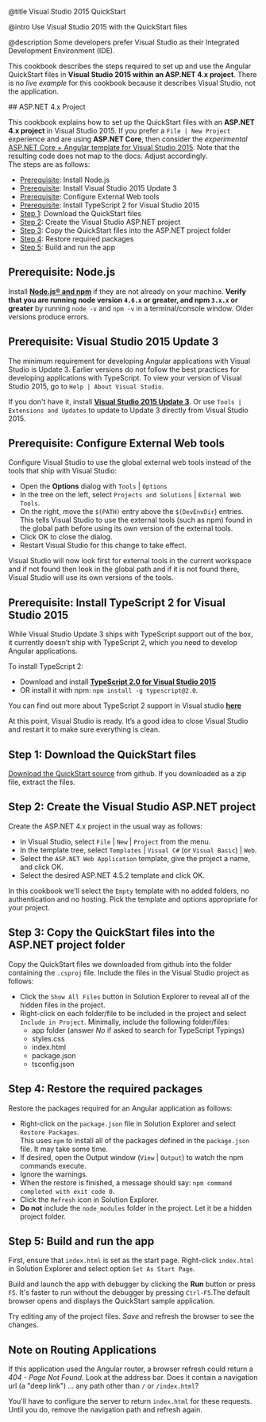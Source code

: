 @title
Visual Studio 2015 QuickStart

@intro
Use Visual Studio 2015 with the QuickStart files

@description
<a id="top"></a>Some developers prefer Visual Studio as their Integrated Development Environment (IDE).

This cookbook describes the steps required to set up and use the
Angular QuickStart files in **Visual Studio 2015 within an ASP.NET 4.x project**.
There is no *live example* for this cookbook because it describes Visual Studio, not the application.

<a id="asp-net-4"></a>## ASP.NET 4.x Project

This cookbook explains how to set up the QuickStart files with an **ASP.NET 4.x project** in
Visual Studio 2015.
If you prefer a `File | New Project` experience and are using **ASP.NET Core**, 
then consider the _experimental_
<a href="http://blog.stevensanderson.com/2016/10/04/angular2-template-for-visual-studio/" target="_blank">ASP.NET Core + Angular template for Visual Studio 2015</a>. 
Note that the resulting code does not map to the docs. Adjust accordingly.   
The steps are as follows:

- [Prerequisite](#prereq1): Install Node.js
- [Prerequisite](#prereq2): Install Visual Studio 2015 Update 3
- [Prerequisite](#prereq3): Configure External Web tools
- [Prerequisite](#prereq4): Install TypeScript 2 for Visual Studio 2015
- [Step 1](#download): Download the QuickStart files
- [Step 2](#create-project): Create the Visual Studio ASP.NET project
- [Step 3](#copy): Copy the QuickStart files into the ASP.NET project folder
- [Step 4](#restore): Restore required packages
- [Step 5](#build-and-run): Build and run the app


<h2 id='prereq1'>
  Prerequisite: Node.js
</h2>

Install **[Node.js® and npm](https://nodejs.org/en/download/)**
if they are not already on your machine.
**Verify that you are running node version `4.6.x` or greater, and npm `3.x.x` or greater**
by running `node -v` and `npm -v` in a terminal/console window.
Older versions produce errors.


<h2 id='prereq2'>
  Prerequisite: Visual Studio 2015 Update 3
</h2>

The minimum requirement for developing Angular applications with Visual Studio is Update 3.
Earlier versions do not follow the best practices for developing applications with TypeScript.
To view your version of Visual Studio 2015, go to `Help | About Visual Studio`.

If you don't have it, install **[Visual Studio 2015 Update 3](https://www.visualstudio.com/en-us/news/releasenotes/vs2015-update3-vs)**.
Or use `Tools | Extensions and Updates` to update to Update 3 directly from Visual Studio 2015.


<h2 id='prereq3'>
  Prerequisite: Configure External Web tools
</h2>

Configure Visual Studio to use the global external web tools instead of the tools that ship with Visual Studio:

  * Open the **Options** dialog with `Tools` | `Options`
  * In the tree on the left, select `Projects and Solutions` | `External Web Tools`.
  * On the right, move the `$(PATH)` entry above the `$(DevEnvDir`) entries. This tells Visual Studio to
    use the external tools (such as npm) found in the global path before using its own version of the external tools.
  * Click OK to close the dialog.
  * Restart Visual Studio for this change to take effect.

Visual Studio will now look first for external tools in the current workspace and 
if not found then look in the global path and if it is not found there, Visual Studio
will use its own versions of the tools.


<h2 id='prereq4'>
  Prerequisite: Install TypeScript 2 for Visual Studio 2015
</h2>

While Visual Studio Update 3 ships with TypeScript support out of the box, it currently doesn’t ship with TypeScript 2, 
which you need to develop Angular applications.

To install TypeScript 2:
 * Download and install **[TypeScript 2.0 for Visual Studio 2015](http://download.microsoft.com/download/6/D/8/6D8381B0-03C1-4BD2-AE65-30FF0A4C62DA/TS2.0.3-TS-release20-nightly-20160921.1/TypeScript_Dev14Full.exe)**
 * OR install it with npm: `npm install -g typescript@2.0`.

You can find out more about TypeScript 2 support in Visual studio **[here](https://blogs.msdn.microsoft.com/typescript/2016/09/22/announcing-typescript-2-0/)**

At this point, Visual Studio is ready. It’s a good idea to close Visual Studio and 
restart it to make sure everything is clean.


<h2 id='download'>
  Step 1: Download the QuickStart files
</h2>

[Download the QuickStart source](https://github.com/angular/quickstart)
from github. If you downloaded as a zip file, extract the files.


<h2 id='create-project'>
  Step 2: Create the Visual Studio ASP.NET project
</h2>

Create the ASP.NET 4.x project in the usual way as follows:

* In Visual Studio, select `File` | `New` | `Project` from the menu.
* In the template tree, select `Templates` | `Visual C#` (or `Visual Basic`) | `Web`.
* Select the `ASP.NET Web Application` template, give the project a name, and click OK.
* Select the desired ASP.NET 4.5.2 template and click OK.

In this cookbook we'll select the `Empty` template with no added folders, 
no authentication and no hosting. Pick the template and options appropriate for your project.


<h2 id='copy'>
  Step 3: Copy the QuickStart files into the ASP.NET project folder
</h2>

Copy the QuickStart files we downloaded from github into the folder containing the `.csproj` file.
Include the files in the Visual Studio project as follows:

* Click the `Show All Files` button in Solution Explorer to reveal all of the hidden files in the project.
* Right-click on each folder/file to be included in the project and select `Include in Project`.
  Minimally, include the following folder/files:
  * app folder (answer *No*  if asked to search for TypeScript Typings)
  * styles.css
  * index.html
  * package.json
  * tsconfig.json
  

<h2 id='restore'>
  Step 4: Restore the required packages
</h2>

Restore the packages required for an Angular application as follows:

* Right-click on the `package.json` file in Solution Explorer and select `Restore Packages`.
  <br>This uses `npm` to install all of the packages defined in the `package.json` file. 
  It may take some time.
* If desired, open the Output window (`View` | `Output`) to watch the npm commands execute.
* Ignore the warnings.
* When the restore is finished, a message should say: `npm command completed with exit code 0`.
* Click the `Refresh` icon in Solution Explorer.
* **Do not** include the `node_modules` folder in the project. Let it be a hidden project folder.


<h2 id='build-and-run'>
  Step 5: Build and run the app
</h2>

First, ensure that `index.html` is set as the start page.
Right-click `index.html` in Solution Explorer and select option `Set As Start Page`.

Build and launch the app with debugger by clicking the **Run** button or press `F5`.
It's faster to run without the debugger by pressing `Ctrl-F5`.The default browser opens and displays the QuickStart sample application.

Try editing any of the project files. *Save* and refresh the browser to
see the changes. 


<h2 id='routing'>
  Note on Routing Applications
</h2>

If this application used the Angular router, a browser refresh could return a *404 - Page Not Found*.
Look at the address bar. Does it contain a navigation url (a "deep link") ... any path other than `/` or `/index.html`? 

You'll have to configure the server to return `index.html` for these requests.
Until you do, remove the navigation path and refresh again. 